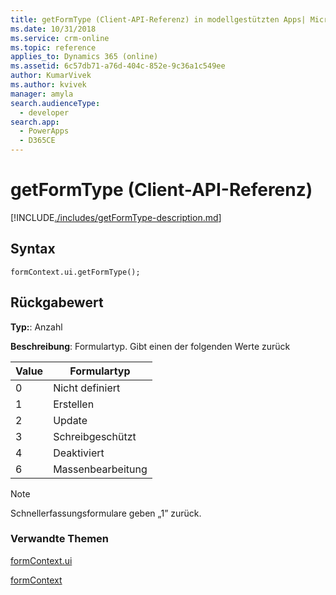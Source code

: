 ```yaml
---
title: getFormType (Client-API-Referenz) in modellgestützten Apps| MicrosoftDocs
ms.date: 10/31/2018
ms.service: crm-online
ms.topic: reference
applies_to: Dynamics 365 (online)
ms.assetid: 6c57db71-a76d-404c-852e-9c36a1c549ee
author: KumarVivek
ms.author: kvivek
manager: amyla
search.audienceType:
  - developer
search.app:
  - PowerApps
  - D365CE
---
```

# <a name="getformtype-client-api-reference"></a>getFormType (Client-API-Referenz)



[!INCLUDE[./includes/getFormType-description.md](./includes/getFormType-description.md)]

## <a name="syntax"></a>Syntax

`formContext.ui.getFormType();`

## <a name="return-value"></a>Rückgabewert

**Typ:**: Anzahl

**Beschreibung**: Formulartyp. Gibt einen der folgenden Werte zurück 

|Value |Formulartyp |
|---|---|
|0|Nicht definiert|
|1|Erstellen|
|2|Update|
|3|Schreibgeschützt|
|4|Deaktiviert|
|6|Massenbearbeitung|

>[!NOTE]
>Schnellerfassungsformulare geben „1” zurück.


### <a name="related-topics"></a>Verwandte Themen

[formContext.ui](../formContext-ui.md)

[formContext](../../clientapi-form-context.md)

